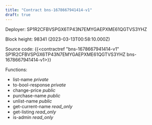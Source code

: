 ```yaml
---
title: "Contract bns-1678667941414-v1"
draft: true
---
```

Deployer: SP1R2CFBVSPGX6TP43N7EMYGAEPXME61QGTVS3YHZ


 



Block height: 98341 (2023-03-13T00:58:10.000Z)

Source code: {{<contractref "bns-1678667941414-v1" SP1R2CFBVSPGX6TP43N7EMYGAEPXME61QGTVS3YHZ bns-1678667941414-v1>}}

Functions:

* list-name _private_
* to-bool-response _private_
* change-price _public_
* purchase-name _public_
* unlist-name _public_
* get-current-name _read_only_
* get-listing _read_only_
* is-admin _read_only_
